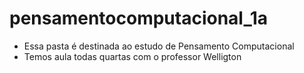 # pensamentocomputacional_1a

- Essa pasta é destinada ao estudo de Pensamento Computacional
- Temos aula todas quartas com o professor Welligton 
